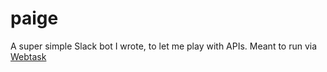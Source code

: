 # paige

A super simple Slack bot I wrote, to let me play with APIs. Meant to run via [Webtask](https://www.webtask.io)
